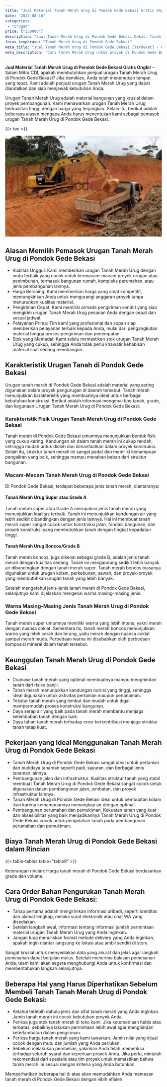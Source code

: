 ```yaml
---
title: "Jual Material Tanah Merah Urug di Pondok Gede Bekasi Gratis Ongkir"
date: "2023-08-18"
categories:
 - "urugan"
price: ["250000"]
description: "Jual Tanah Merah Urug di Pondok Gede Bekasi Dekat. Tanah Merah Urug ini sering digunakan dalam proyek konstruksi sebagai material timbunan yang berkualitas dan tepat guna. Hubungi kami untuk informasi lebih lanjut."
focus_keyphrase: "Tanah Merah Urug di Pondok Gede Bekasi"
meta_title: "Jual Tanah Merah Urug di Pondok Gede Bekasi [Terdekat] - CDI"
meta_description: "Cari Tanah Merah Urug untuk proyek di Pondok Gede Bekasi? Kami memiliki Tanah Merah Urug berkualitas untuk penimbunan lahan. Dapatkan penawaran terbaik sekarang."
---
```


**Jual Material Tanah Merah Urug di Pondok Gede Bekasi Gratis Ongkir** – Salam Mitra CDI, apakah membutuhkan penjual urugan Tanah Merah Urug di Pondok Gede Bekasi? Jika demikian, Anda telah menemukan tempat yang tepat. Kami adalah penjual urugan Tanah Merah Urug yang dapat diandalkan dan siap menjawab kebutuhan Anda.

Urugan Tanah Merah Urug adalah material bangunan yang krusial dalam proyek pembangunan. Kami menawarkan urugan Tanah Merah Urug berkualitas tinggi dengan harga yang terjangkau. Selain itu, berikut adalah beberapa alasan mengapa Anda harus menentukan kami sebagai pemasok urugan Tanah Merah Urug di Pondok Gede Bekasi.

{{< toc >}}

![Jual Material Tanah Merah Urug di Pondok Gede Bekasi Gratis Ongkir](/images/tanah/tanah-urug-28.jpg)

## Alasan Memilih Pemasok Urugan Tanah Merah Urug di Pondok Gede Bekasi

*   Kualitas Unggul: Kami memberikan urugan Tanah Merah Urug dengan mutu terbaik yang cocok untuk bermacam-macam proyek urugan atau penimbunan, termasuk bangunan rumah, kompleks perumahan, atau jenis pembangunan lainnya.
*   Harga Bersaing: Kami memberikan harga yang amat kompetitif, memungkinkan Anda untuk mengurangi anggaran proyek tanpa menurunkan kualitas material.
*   Pengiriman Cepat: Kami memiliki armada pengiriman sendiri yang siap mengirim urugan Tanah Merah Urug pesanan Anda dengan cepat dan sesuai jadwal.
*   Pelayanan Prima: Tim kami yang profesional dan sopan siap memberikan pelayanan terbaik kepada Anda, mulai dari pengangkutan material hingga proses pengiriman dan penempatan.
*   Stok yang Memadai: Kami selalu memastikan stok urugan Tanah Merah Urug yang cukup, sehingga Anda tidak perlu khawatir kehabisan material saat sedang membangun. 

## Karakteristik Urugan Tanah di Pondok Gede Bekasi

Urugan tanah merah di Pondok Gede Bekasi adalah material yang sering digunakan dalam proyek pengurugan di daerah tersebut. Tanah merah menunjukkan karakteristik yang membuatnya ideal untuk berbagai kebutuhan konstruksi. Berikut adalah informasi mengenai tipe tanah, grade, dan kegunaan Urugan Tanah Merah Urug di Pondok Gede Bekasi:

### Karakteristik Fisik Urugan Tanah Merah Urug di Pondok Gede Bekasi

Tanah merah di Pondok Gede Bekasi umumnya menunjukkan bentuk fisik yang cukup kering. Kandungan air dalam tanah merah ini cukup rendah, sehingga mudah untuk diolah dan dimanfaatkan dalam proyek konstruksi. Selain itu, struktur tanah merah ini sangat padat dan memiliki kemampuan pengaliran yang baik, sehingga mampu menahan beban dari struktur bangunan.

### Macam-Macam Tanah Merah Urug di Pondok Gede Bekasi

Di Pondok Gede Bekasi, terdapat beberapa jenis tanah merah, diantaranya:

#### Tanah Merah Urug Super atau Grade A

Tanah merah super atau Grade A merupakan jenis tanah merah yang menunjukkan kualitas terbaik. Tanah ini menunjukkan kandungan air yang lebih sedikit dibandingkan dengan jenis lainnya. Hal ini membuat tanah merah super sangat cocok untuk konstruksi jalan, fondasi bangunan, dan proyek konstruksi yang membutuhkan tanah dengan tingkat kepadatan tinggi.

#### Tanah Merah Urug Boncos/Grade B

Tanah merah boncos, juga dikenal sebagai grade B, adalah jenis tanah merah dengan kualitas sedang. Tanah ini mengandung sedikit lebih banyak air dibandingkan dengan tanah merah super. Tanah merah boncos biasanya digunakan untuk urugan kolam, perkebunan, sawah, dan proyek-proyek yang membutuhkan urugan tanah yang lebih banyak.

Setelah mengetahui jenis-jenis tanah merah di Pondok Gede Bekasi, selanjutnya kami dijelaskan mengenai warna masing-masing jenis:

### Warna Masing-Masing Jenis Tanah Merah Urug di Pondok Gede Bekasi

Tanah merah super umumnya memiliki warna yang lebih intens, yakni merah dengan nuansa coklat. Sementara itu, tanah merah boncos menunjukkan warna yang lebih cerah dan terang, yaitu merah dengan nuansa coklat sampai merah muda. Perbedaan warna ini disebabkan oleh perbedaan komposisi mineral dalam tanah tersebut.

## Keunggulan Tanah Merah Urug di Pondok Gede Bekasi

*   Drainase tanah merah yang optimal membuatnya mampu menghindari tanah dari risiko banjir.
*   Tanah merah menunjukkan kandungan nutrisi yang tinggi, sehingga ideal digunakan untuk aktivitas pertanian maupun penanaman.
*   Tekstur tanah merah yang lembut dan mudah untuk digali mempermudah proses konstruksi bangunan.
*   Daya serap air yang baik pada tanah merah membantu menjaga kelembaban tanah dengan baik.
*   Daya tahan tanah merah terhadap erosi berkontribusi menjaga struktur tanah tetap kuat.

## Pekerjaan yang Ideal Menggunakan Tanah Merah Urug di Pondok Gede Bekasi

*   Tanah Merah Urug di Pondok Gede Bekasi sangat ideal untuk pertanian dan budidaya tanaman seperti padi, sayuran, dan berbagai jenis tanaman lainnya.
*   Pembangunan jalan dan infrastruktur. Kualitas struktur tanah yang stabil membuat Tanah Merah Urug di Pondok Gede Bekasi sangat cocok untuk digunakan dalam pembangunan jalan, jembatan, dan proyek infrastruktur lainnya.
*   Tanah Merah Urug di Pondok Gede Bekasi ideal untuk pembuatan kolam ikan karena kemampuannya menangkap air dengan optimal.
*   Pembangunan perumahan dan pemukiman. Kekuatan tanah yang kuat dan aksesibilitas yang baik menjadikannya Tanah Merah Urug di Pondok Gede Bekasi cocok untuk pengolahan tanah pada pembangunan perumahan dan pemukiman.

## Biaya Tanah Merah Urug di Pondok Gede Bekasi dalam Rincian

{{< table-tables table="table9" >}}

Keterangan rincian: Harga tanah merah di Pondok Gede Bekasi berdasarkan grade dan volume.

## Cara Order Bahan Pengurukan Tanah Merah Urug di Pondok Gede Bekasi:

*   Tahap pertama adalah mengirimkan informasi pribadi, seperti identitas dan alamat lengkap, melalui surat elektronik atau chat WA yang disediakan.
*   Setelah langkah awal, informasi tentang informasi jumlah permintaan material urugan Tanah Merah Urug yang Anda inginkan.
*   Jangan lupa menuliskan format metode delivery yang Anda inginkan, apakah ingin diantar langsung ke lokasi atau ambil sendiri di store.

Sangat krusial untuk menyediakan data yang akurat dan jelas agar langkah pemesanan dapat berjalan mulus. Setelah menerima balasan pemesanan Anda, team kami akan segera menghubungi Anda untuk konfirmasi dan memberitahukan langkah selanjutnya.

## Beberapa Hal yang Harus Diperhatikan Sebelum Membeli Tanah Tanah Merah Urug di Pondok Gede Bekasi:

*   Ketahui terlebih dahulu jenis dan sifat tanah merah yang Anda inginkan. Jamin tanah merah ini cocok kebutuhan proyek Anda.
*   Periksa juga stok tanah merah di toko kami. Jika ketersediaan habis atau terbatas, sebaiknya lakukan permintaan lebih awal agar menghindari keterlambatan dalam pengiriman.
*   Periksa harga tanah merah yang kami tawarkan. Jamin nilai yang dijual cocok dengan mutu dan jumlah yang Anda perlukan.
*   Sebelum melakukan pembelian, yakinkan Anda telah memeriksa terhadap seluruh syarat dan keperluan proyek Anda. Jika perlu, mintalah rekomendasi dari spesialis atau tim proyek untuk memastikan bahwa tanah merah ini sesuai dengan kriteria yang Anda butuhkan.

Memperhatikan beberapa hal di atas akan memudahkan Anda memesan tanah merah di Pondok Gede Bekasi dengan lebih efisien